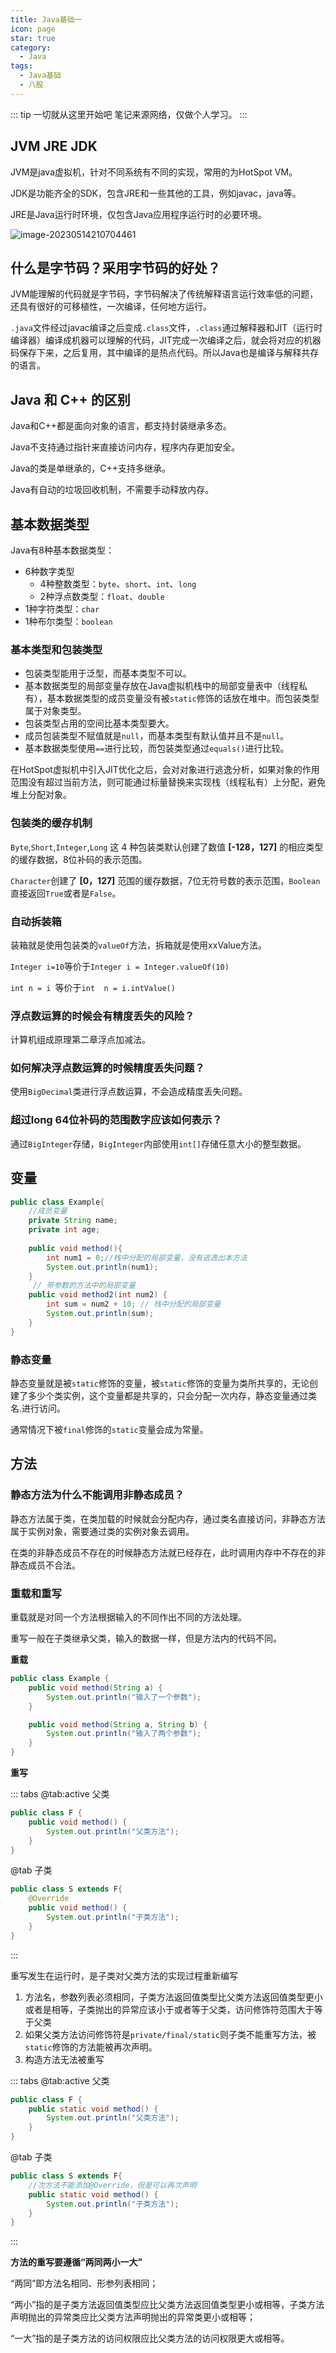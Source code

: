 ```yaml
---
title: Java基础一
icon: page
star: true
category:
  - Java
tags:
  - Java基础
  - 八股 
---
```


::: tip 一切就从这里开始吧
笔记来源网络，仅做个人学习。
:::

## JVM  JRE  JDK

JVM是java虚拟机，针对不同系统有不同的实现，常用的为HotSpot VM。

JDK是功能齐全的SDK，包含JRE和一些其他的工具，例如javac，java等。

JRE是Java运行时环境，仅包含Java应用程序运行时的必要环境。
<!-- more -->
![image-20230514210704461](/markdown/image-20230514210704461.png)

## 什么是字节码？采用字节码的好处？

JVM能理解的代码就是字节码，字节码解决了传统解释语言运行效率低的问题，还具有很好的可移植性，一次编译，任何地方运行。

`.java`文件经过javac编译之后变成`.class`文件，`.class`通过解释器和JIT（运行时编译器）编译成机器可以理解的代码，JIT完成一次编译之后，就会将对应的机器码保存下来，之后复用，其中编译的是热点代码。所以Java也是编译与解释共存的语言。

## Java 和 C++ 的区别

Java和C++都是面向对象的语言，都支持封装继承多态。

Java不支持通过指针来直接访问内存，程序内存更加安全。

Java的类是单继承的，C++支持多继承。

Java有自动的垃圾回收机制，不需要手动释放内存。

## 基本数据类型

Java有8种基本数据类型：

- 6种数字类型
  - 4种整数类型：`byte`、`short`、`int`、`long`
  - 2种浮点数类型：`float`、`double`
- 1种字符类型：`char`
- 1种布尔类型：`boolean`

### 基本类型和包装类型

- 包装类型能用于泛型，而基本类型不可以。
- 基本数据类型的局部变量存放在Java虚拟机栈中的局部变量表中（线程私有），基本数据类型的成员变量没有被`static`修饰的话放在堆中。而包装类型属于对象类型。
- 包装类型占用的空间比基本类型要大。
- 成员包装类型不赋值就是`null`，而基本类型有默认值并且不是`null`。
- 基本数据类型使用`==`进行比较，而包装类型通过`equals()`进行比较。

在HotSpot虚拟机中引入JIT优化之后，会对对象进行逃逸分析，如果对象的作用范围没有超过当前方法，则可能通过标量替换来实现栈（线程私有）上分配，避免堆上分配对象。

### 包装类的缓存机制

`Byte`,`Short`,`Integer`,`Long` 这 4 种包装类默认创建了数值 **[-128，127]** 的相应类型的缓存数据，8位补码的表示范围。

`Character`创建了 **[0，127]** 范围的缓存数据，7位无符号数的表示范围，`Boolean`直接返回`True`或者是`False`。

### 自动拆装箱

装箱就是使用包装类的`valueOf`方法，拆箱就是使用xxValue方法。

`Integer i=10`等价于`Integer i = Integer.valueOf(10)`

`int n = i `等价于` int  n = i.intValue() `

### 浮点数运算的时候会有精度丢失的风险？

计算机组成原理第二章浮点加减法。

### 如何解决浮点数运算的时候精度丢失问题？

使用`BigDecimal`类进行浮点数运算，不会造成精度丢失问题。

### 超过long 64位补码的范围数字应该如何表示？

通过`BigInteger`存储，`BigInteger`内部使用`int[]`存储任意大小的整型数据。

## 变量

```java
public class Example{
    //成员变量
    private String name;
    private int age;
    
    public void method(){
        int num1 = 0;//栈中分配的局部变量，没有逃逸出本方法
        System.out.println(num1);
    }
     // 带参数的方法中的局部变量
    public void method2(int num2) {
        int sum = num2 + 10; // 栈中分配的局部变量
        System.out.println(sum);
    }
}
```

### 静态变量

静态变量就是被`static`修饰的变量，被`static`修饰的变量为类所共享的，无论创建了多少个类实例，这个变量都是共享的，只会分配一次内存，静态变量通过类名.进行访问。

通常情况下被`final`修饰的`static`变量会成为常量。

## 方法

### 静态方法为什么不能调用非静态成员？

静态方法属于类，在类加载的时候就会分配内存，通过类名直接访问，非静态方法属于实例对象，需要通过类的实例对象去调用。

在类的非静态成员不存在的时候静态方法就已经存在，此时调用内存中不存在的非静态成员不合法。

### 重载和重写

重载就是对同一个方法根据输入的不同作出不同的方法处理。

重写一般在子类继承父类，输入的数据一样，但是方法内的代码不同。

**重载**

```java
public class Example {
    public void method(String a) {
        System.out.println("输入了一个参数");
    }

    public void method(String a, String b) {
        System.out.println("输入了两个参数");
    }
}
```

**重写**

::: tabs
@tab:active 父类

```java
public class F {
    public void method() {
        System.out.println("父类方法");
    }
}
```

@tab 子类

```java
public class S extends F{
    @Override
    public void method() {
        System.out.println("子类方法");
    }
}
```

:::

重写发生在运行时，是子类对父类方法的实现过程重新编写

1. 方法名，参数列表必须相同，子类方法返回值类型比父类方法返回值类型更小或者是相等，子类抛出的异常应该小于或者等于父类，访问修饰符范围大于等于父类
2. 如果父类方法访问修饰符是`private/final/static`则子类不能重写方法，被`static`修饰的方法能被再次声明。
3. 构造方法无法被重写

::: tabs
@tab:active 父类

```java
public class F {
    public static void method() {
        System.out.println("父类方法");
    }
}
```

@tab 子类

```java
public class S extends F{
    //次方法不能添加@Override，但是可以再次声明
    public static void method() {
        System.out.println("子类方法");
    }
}
```

:::

**方法的重写要遵循“两同两小一大”**

“两同”即方法名相同、形参列表相同；

“两小”指的是子类方法返回值类型应比父类方法返回值类型更小或相等，子类方法声明抛出的异常类应比父类方法声明抛出的异常类更小或相等；

“一大”指的是子类方法的访问权限应比父类方法的访问权限更大或相等。











